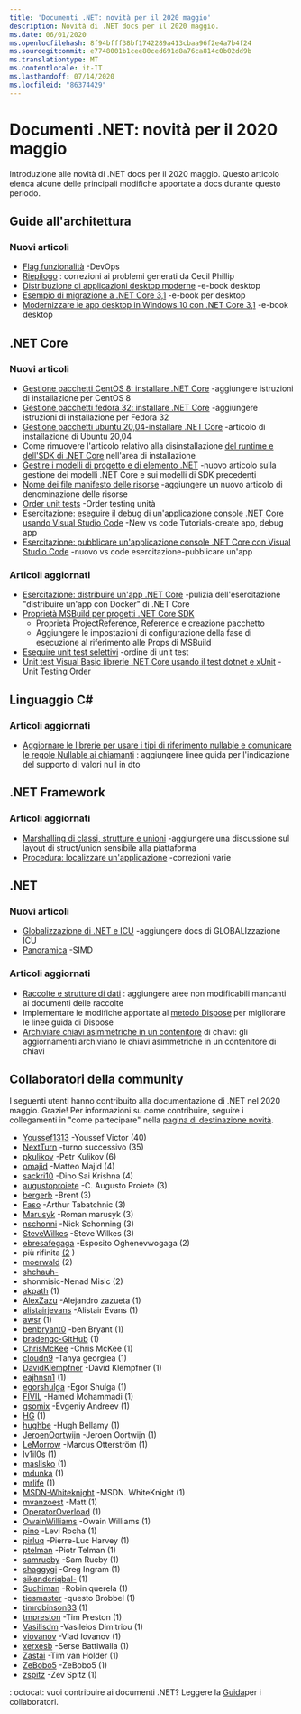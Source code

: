 ```yaml
---
title: 'Documenti .NET: novità per il 2020 maggio'
description: Novità di .NET docs per il 2020 maggio.
ms.date: 06/01/2020
ms.openlocfilehash: 8f94bfff38bf1742289a413cbaa96f2e4a7b4f24
ms.sourcegitcommit: e7748001b1cee80ced691d8a76ca814c0b02dd9b
ms.translationtype: MT
ms.contentlocale: it-IT
ms.lasthandoff: 07/14/2020
ms.locfileid: "86374429"
---
```

# <a name="net-docs-whats-new-for-may-2020"></a>Documenti .NET: novità per il 2020 maggio

Introduzione alle novità di .NET docs per il 2020 maggio. Questo articolo elenca alcune delle principali modifiche apportate a docs durante questo periodo.

## <a name="architecture-guides"></a>Guide all'architettura

### <a name="new-articles"></a>Nuovi articoli

- [Flag funzionalità](../architecture/cloud-native/feature-flags.md) -DevOps
- [Riepilogo](../architecture/cloud-native/summary.md) : correzioni ai problemi generati da Cecil Phillip
- [Distribuzione di applicazioni desktop moderne](../architecture/modernize-desktop/deploy-modern-applications.md) -e-book desktop
- [Esempio di migrazione a .NET Core 3,1](../architecture/modernize-desktop/example-migration-core.md) -e-book per desktop
- [Modernizzare le app desktop in Windows 10 con .NET Core 3,1](../architecture/modernize-desktop/index.md) -e-book desktop

## <a name="net-core"></a>.NET Core

### <a name="new-articles"></a>Nuovi articoli

- [Gestione pacchetti CentOS 8: installare .NET Core](../core/install/linux-package-manager-centos8.md) -aggiungere istruzioni di installazione per CentOS 8
- [Gestione pacchetti fedora 32: installare .NET Core](../core/install/linux-package-manager-fedora32.md) -aggiungere istruzioni di installazione per Fedora 32
- [Gestione pacchetti ubuntu 20,04-installare .NET Core](../core/install/linux-package-manager-ubuntu-2004.md) -articolo di installazione di Ubuntu 20,04
- Come rimuovere l'articolo relativo alla disinstallazione [del runtime e dell'SDK di .NET Core](../core/install/remove-runtime-sdk-versions.md) nell'area di installazione
- [Gestire i modelli di progetto e di elemento .NET](../core/install/templates.md) -nuovo articolo sulla gestione dei modelli .NET Core e sui modelli di SDK precedenti
- [Nome dei file manifesto delle risorse](../core/resources/manifest-file-names.md) -aggiungere un nuovo articolo di denominazione delle risorse
- [Order unit tests](../core/testing/order-unit-tests.md) -Order testing unità
- [Esercitazione: eseguire il debug di un'applicazione console .NET Core usando Visual Studio Code](../core/tutorials/debugging-with-visual-studio-code.md) -New vs code Tutorials-create app, debug app
- [Esercitazione: pubblicare un'applicazione console .NET Core con Visual Studio Code](../core/tutorials/publishing-with-visual-studio-code.md) -nuovo vs code esercitazione-pubblicare un'app

### <a name="updated-articles"></a>Articoli aggiornati

- [Esercitazione: distribuire un'app .NET Core](../core/docker/build-container.md) -pulizia dell'esercitazione "distribuire un'app con Docker" di .NET Core
- [Proprietà MSBuild per progetti .NET Core SDK](../core/project-sdk/msbuild-props.md)
  - Proprietà ProjectReference, Reference e creazione pacchetto
  - Aggiungere le impostazioni di configurazione della fase di esecuzione al riferimento alle Props di MSBuild
- [Eseguire unit test selettivi](../core/testing/selective-unit-tests.md) -ordine di unit test
- [Unit test Visual Basic librerie .NET Core usando il test dotnet e xUnit](../core/testing/unit-testing-visual-basic-with-dotnet-test.md) -Unit Testing Order

## <a name="c-language"></a>Linguaggio C#

### <a name="updated-articles"></a>Articoli aggiornati

- [Aggiornare le librerie per usare i tipi di riferimento nullable e comunicare le regole Nullable ai chiamanti](../csharp/nullable-migration-strategies.md) : aggiungere linee guida per l'indicazione del supporto di valori null in dto

## <a name="net-framework"></a>.NET Framework

### <a name="updated-articles"></a>Articoli aggiornati

- [Marshalling di classi, strutture e unioni](../framework/interop/marshaling-classes-structures-and-unions.md) -aggiungere una discussione sul layout di struct/union sensibile alla piattaforma
- [Procedura: localizzare un'applicazione](../framework/wpf/advanced/how-to-localize-an-application.md) -correzioni varie

## <a name="net"></a>.NET

### <a name="new-articles"></a>Nuovi articoli

- [Globalizzazione di .NET e ICU](../standard/globalization-localization/globalization-icu.md) -aggiungere docs di GLOBALIzzazione ICU
- [Panoramica](../standard/simd.md) -SIMD

### <a name="updated-articles"></a>Articoli aggiornati

- [Raccolte e strutture di dati](../standard/collections/index.md) : aggiungere aree non modificabili mancanti ai documenti delle raccolte
- Implementare le modifiche apportate al [metodo Dispose](../standard/garbage-collection/implementing-dispose.md) per migliorare le linee guida di Dispose
- [Archiviare chiavi asimmetriche in un contenitore](../standard/security/how-to-store-asymmetric-keys-in-a-key-container.md) di chiavi: gli aggiornamenti archiviano le chiavi asimmetriche in un contenitore di chiavi

## <a name="community-contributors"></a>Collaboratori della community

I seguenti utenti hanno contribuito alla documentazione di .NET nel 2020 maggio. Grazie! Per informazioni su come contribuire, seguire i collegamenti in "come partecipare" nella [pagina di destinazione novità](index.yml).

- [Youssef1313](https://github.com/Youssef1313) -Youssef Victor (40)
- [NextTurn](https://github.com/NextTurn) -turno successivo (35)
- [pkulikov](https://github.com/pkulikov) -Petr Kulikov (6)
- [omajid](https://github.com/omajid) -Matteo Majid (4)
- [sackri10](https://github.com/sackri10) -Dino Sai Krishna (4)
- [augustoproiete](https://github.com/augustoproiete) -C. Augusto Proiete (3)
- [bergerb](https://github.com/bergerb) -Brent (3)
- [Faso](https://github.com/faso) -Arthur Tabatchnic (3)
- [Marusyk](https://github.com/Marusyk) -Roman marusyk (3)
- [nschonni](https://github.com/nschonni) -Nick Schonning (3)
- [SteveWilkes](https://github.com/SteveWilkes) -Steve Wilkes (3)
- [ebresafegaga](https://github.com/ebresafegaga) -Esposito Oghenevwogaga (2)
- più rifinita [(2](https://github.com/kosist) )
- [moerwald](https://github.com/moerwald) (2)
- [shchauh-](https://github.com/shchauh)
- shonmisic-Nenad Misic (2)
- [akpath](https://github.com/akpath) (1)
- [AlexZazu](https://github.com/AlexZazu) -Alejandro zazueta (1)
- [alistairjevans](https://github.com/alistairjevans) -Alistair Evans (1)
- [awsr](https://github.com/awsr) (1)
- [benbryant0](https://github.com/benbryant0) -ben Bryant (1)
- [bradengc-GitHub](https://github.com/bradengc-github) (1)
- [ChrisMcKee](https://github.com/ChrisMcKee) -Chris McKee (1)
- [cloudn9](https://github.com/cloudn9) -Tanya georgiea (1)
- [DavidKlempfner](https://github.com/DavidKlempfner) -David Klempfner (1)
- [eajhnsn1](https://github.com/eajhnsn1) (1)
- [egorshulga](https://github.com/egorshulga) -Egor Shulga (1)
- [FIVIL](https://github.com/FIVIL) -Hamed Mohammadi (1)
- [gsomix](https://github.com/gsomix) -Evgeniy Andreev (1)
- [HG](https://github.com/hg) (1)
- [hughbe](https://github.com/hughbe) -Hugh Bellamy (1)
- [JeroenOortwijn](https://github.com/JeroenOortwijn) -Jeroen Oortwijn (1)
- [LeMorrow](https://github.com/LeMorrow) -Marcus Otterström (1)
- [lv1il0s](https://github.com/lv1il0s) (1)
- [maslisko](https://github.com/maslisko) (1)
- [mdunka](https://github.com/mdunka) (1)
- [mrlife](https://github.com/mrlife) (1)
- [MSDN-Whiteknight](https://github.com/MSDN-WhiteKnight) -MSDN. WhiteKnight (1)
- [mvanzoest](https://github.com/mvanzoest) -Matt (1)
- [OperatorOverload](https://github.com/OperatorOverload) (1)
- [OwainWilliams](https://github.com/OwainWilliams) -Owain Williams (1)
- [pino](https://github.com/pino) -Levi Rocha (1)
- [pirluq](https://github.com/pirluq) -Pierre-Luc Harvey (1)
- [ptelman](https://github.com/ptelman) -Piotr Telman (1)
- [samrueby](https://github.com/samrueby) -Sam Rueby (1)
- [shaggygi](https://github.com/shaggygi) -Greg Ingram (1)
- [sikanderiqbal-](https://github.com/sikanderiqbal) (1)
- [Suchiman](https://github.com/Suchiman) -Robin querela (1)
- [tiesmaster](https://github.com/tiesmaster) -questo Brobbel (1)
- [timrobinson33](https://github.com/timrobinson33) (1)
- [tmpreston](https://github.com/tmpreston) -Tim Preston (1)
- [Vasilisdm](https://github.com/Vasilisdm) -Vasileios Dimitriou (1)
- [viovanov](https://github.com/viovanov) -Vlad Iovanov (1)
- [xerxesb](https://github.com/xerxesb) -Serse Battiwalla (1)
- [Zastai](https://github.com/Zastai) -Tim van Holder (1)
- [ZeBobo5](https://github.com/ZeBobo5) -ZeBobo5 (1)
- [zspitz](https://github.com/zspitz) -Zev Spitz (1)

: octocat: vuoi contribuire ai documenti .NET? Leggere la [Guida](https://docs.microsoft.com/contribute/dotnet/dotnet-contribute)per i collaboratori.
